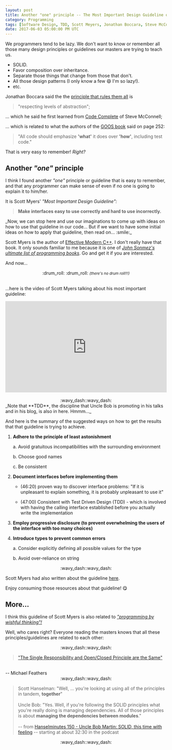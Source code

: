 ```yaml
---
layout: post
title: Another "one" principle -- The Most Important Design Guideline of Scott Meyers
category: Programming
tags: [Software Design, TDD, Scott Meyers, Jonathan Boccara, Steve McConnell, Robert Martin, Scott Hanselman, Michael Feathers]
date: 2017-06-03 05:00:00 PM UTC
---
```


<!-- June 4, 2017 01:00:00 AM Philippine Time -->


We programmers tend to be lazy. We don't want to know or remember all those many design principles or guidelines our masters are trying to teach us.


- SOLID.
- Favor composition over inheritance.
- Separate those things that change from those that don't.
- All those design patterns (I only know a few :smile: I'm so lazy!).
- etc.

<!--more-->

Jonathan Boccara said the the [principle that rules them all](https://simpleprogrammer.com/2017/01/27/respecting-abstraction/) is 


> "respecting levels of abstraction";
	

... which he said he first learned from [Code Complete](https://www.bookdepository.com/Code-Complete-Steve-McConnell/9780735619678?a_aid=jflaga) of Steve McConnell;

... which is related to what the authors of the [GOOS book](https://www.bookdepository.com/book/9780321503626?a_aid=jflaga) said on page 252: 

> "All code should emphasize **'what'** it does over **'how'**, including test code."

That is very easy to remember! _Right?_

## Another _"one"_ principle

I think I found another _"one"_ principle or guideline that is easy to remember, and that any programmer can make sense of even if no one is going to explain it to him/her. 

It is Scott Myers' _"Most Important Design Guideline":_

> **Make interfaces easy to use correctly and hard to use incorrectly.**


<span class="message">
_Now, we can stop here and use our imaginations to come up with ideas on how to use that guideline in our code... But if we want to have some initial ideas on how to apply that guideline, then read on... :smile:_
</span>

Scott Myers is the author of [Effective Modern C++](https://www.bookdepository.com/Effective-Modern-C---Scott-Meyers/9781491903995?a_aid=jflaga). I don't really have that book. It only sounds familiar to me because it is one of [_John Sonmez's ultimate list of programming books_](https://simpleprogrammer.com/2015/03/23/the-ultimate-list-of-programming-books/). Go and get it if you are interested.

And now...

<center>:drum_roll: :drum_roll: <small><i>(there's no drum roll!!!)</i></small></center>

<br />

...here is the video of Scott Myers talking about his most important guideline:


<div style="position:relative;height:0;padding-bottom:56.25%"><iframe src="https://www.youtube.com/embed/5tg1ONG18H8?ecver=2" width="640" height="360" frameborder="0" style="position:absolute;width:100%;height:100%;left:0" allowfullscreen></iframe></div>


<br />

<center>:wavy_dash::wavy_dash:</center>

<span class="message message-compressed float-right">
_Note that **TDD**, the discipline that Uncle Bob is promoting in his talks and in his blog, is also in here. Hmmm..._
</span>

And here is the summary of the suggested ways on how to get the results that that guideline is trying to achieve. 


1.  **Adhere to the principle of least astonishment**

	a. Avoid gratuitous incompatibilities with the surrounding environment

	b. Choose good names
	
	c. Be consistent
	
2. **Document interfaces before implementing them**

	- (46:20) proven way to discover interface problems: "If it is unpleasant to explain something, it is probably unpleasant to use it"

	- (47:00) Consistent with Test Driven Design (TDD) - which is involved with having the calling interface established before you actually write the implementation
	
3. **Employ progressive disclosure (to prevent overwhelming the users of the interface with too many choices)**

4. **Introduce types to prevent common errors**

	a. Consider explicitly defining all possible values for the type
	
	b. Avoid over-reliance on string
	

<center>:wavy_dash::wavy_dash:</center>


Scott Myers had also written about the guideline [here](http://www.aristeia.com/Papers/IEEE_Software_JulAug_2004_revised.htm).


Enjoy consuming those resources about that guideline! :yum:



## More...

I think this guideline of Scott Myers is also related to [_"programming by wishful thinking"!_](/2017/05/03/programming-by-wishful-thinking)

Well, who cares right? Everyone reading the masters knows that all these principles/guidelines are related to each other:

<center>:wavy_dash::wavy_dash:</center>

> ["The Single Responsibility and Open/Closed Principle are the Same"](http://michaelfeathers.typepad.com/michael_feathers_blog/2013/07/the-single-responsibility-principle-leads-to-good-openclosed-characteristics.html)
<br />
-- Michael Feathers

<center>:wavy_dash::wavy_dash:</center>

> Scott Hanselman: "Well, ... you're looking at using all of the principles in tandem, **together**"
<br /><br />
> Uncle Bob: "Yes. Well, if you're following the SOLID principles what you're really doing is managing dependencies. All of those principles is about **managing the dependencies between modules**."
<br /><br />
> -- from [Hanselminutes 150 - Uncle Bob Martin: SOLID, this time with feeling](https://hanselminutes.com/150/uncle-bob-martin-solid-this-time-with-feeling) -- starting at about 32:30 in the podcast

<center>:wavy_dash::wavy_dash:</center>

	
<!--
Let's just hope that we, the next generation of programmers, will not keep on reinventing the wheels, most especially the wheels of errors, because we refused to follow those guidelines that were handed to us by our masters.
-->